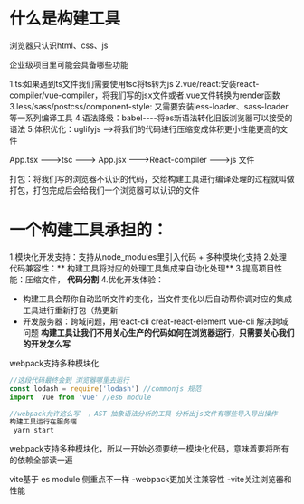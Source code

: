# 什么是构建工具

浏览器只认识html、css、js

企业级项目里可能会具备哪些功能

1.ts:如果遇到ts文件我们需要使用tsc将ts转为js
2.vue/react:安装react-compiler/vue-compiler，将我们写的jsx文件或者.vue文件转换为render函数
3.less/sass/postcss/component-style: 又需要安装less-loader、sass-loader等一系列编译工具
4.语法降级：babel----将es新语法转化旧版浏览器可以接受的语法
5.体积优化：uglifyjs -->将我们的代码进行压缩变成体积更小性能更高的文件

App.tsx --->tsc ---> App.jsx --->React-compiler --->js 文件

打包：将我们写的浏览器不认识的代码，交给构建工具进行编译处理的过程就叫做打包，打包完成后会给我们一个浏览器可以认识的文件

# 一个构建工具承担的：

1.模块化开发支持：支持从node_modules里引入代码 +  多种模块化支持
2.处理代码兼容性：** 构建工具将对应的处理工具集成来自动化处理**
3.提高项目性能：压缩文件， **代码分割**
4.优化开发体验：
- 构建工具会帮你自动监听文件的变化，当文件变化以后自动帮你调对应的集成工具进行重新打包（热更新
- 开发服务器：跨域问题，用react-cli creat-react-element vue-cli  解决跨域问题
**构建工具让我们不用关心生产的代码如何在浏览器运行，只需要关心我们的开发怎么写**

webpack支持多种模块化
```js
//这段代码最终会到 浏览器哪里去运行
const lodash = require('lodash') //commonjs 规范
import  Vue from 'vue' //es6 module

//webpack允许这么写  ，AST 抽象语法分析的工具 分析出js文件有哪些导入导出操作
构建工具运行在服务端
 yarn start  

 ```
 webpack支持多种模块化，所以一开始必须要统一模块化代码，意味着要将所有的依赖全部读一遍

 vite基于 es module  侧重点不一样 
 -webpack更加关注兼容性
 -vite关注浏览器和性能